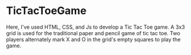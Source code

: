 # TicTacToeGame
Here, I've used HTML, CSS, and Js to develop a Tic Tac Toe game. A 3x3 grid is used for the traditional paper and pencil game of tic tac toe. Two players alternately mark X and O in the grid's empty squares to play the game.
